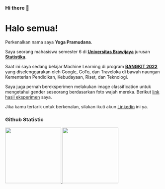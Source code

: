 ### Hi there 👋

<!--
**pramudanayoga/pramudanayoga** is a ✨ _special_ ✨ repository because its `README.md` (this file) appears on your GitHub profile.

Here are some ideas to get you started:

- 🔭 I’m currently working on ...
- 🌱 I’m currently learning ...
- 👯 I’m looking to collaborate on ...
- 🤔 I’m looking for help with ...
- 💬 Ask me about ...
- 📫 How to reach me: ...
- 😄 Pronouns: ...
- ⚡ Fun fact: ...
-->

# Halo semua! 

Perkenalkan nama saya **Yoga Pramudana**.

Saya seorang mahasiswa semester 6 di [**Universitas Brawijaya**](https://ub.ac.id) jurusan [**Statistika**](https://statistika.ub.ac.id/).

Saat ini saya sedang belajar Machine Learning di program [**BANGKIT 2022**](https://grow.google/intl/id_id/bangkit/) yang diselenggarakan oleh Google, GoTo, dan Traveloka di bawah naungan Kementerian Pendidikan, Kebudayaan, Riset, dan Teknologi.

Saya juga pernah bereksperimen melakukan image classification untuk mengetahui gender seseorang berdasarkan foto wajah mereka. Berikut [link hasil eksperimen](https://www.linkedin.com/feed/update/urn:li:activity:6883821687775862785/) saya.

Jika kamu tertarik untuk berkenalan, silakan ikuti akun [Linkedin](https://www.linkedin.com/in/yogapramudana/) ini ya.

### Github Statistic
<p align="left">
<a href="https://github.com/pramudanayoga">
  <img height="180em" src="https://github-readme-stats-eight-theta.vercel.app/api?username=pramudanayoga&show_icons=true&theme=algolia&include_all_commits=true&count_private=true"/>
  <img height="180em" src="https://github-readme-stats-eight-theta.vercel.app/api/top-langs/?username=pramudanayoga&layout=compact&langs_count=8&theme=algolia"/>
</a>
</p>
